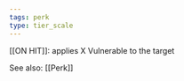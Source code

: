```yaml
---
tags: perk
type: tier_scale
---
```


[[ON HIT]]: applies X Vulnerable to the target

See also: [[Perk]]